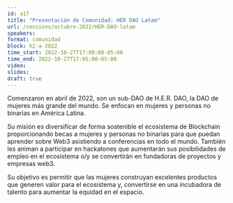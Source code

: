 ```yaml
---
id: a17
title: "Presentación de Comunidad: HER DAO Latam"
url: /sessions/octubre-2022/HER-DAO-latam
speakers:
format: comunidad
block: h2-a-2022
time_start: 2022-10-27T17:00:00-05:00
time_end: 2022-10-27T17:05:00-05:00
video:
slides:
draft: true
---
```


Comenzaron en abril de 2022, son un sub-DAO de H.E.R. DAO, la DAO de mujeres más grande del mundo.
Se enfocan en mujeres y personas no binarias en América Latina.

Su misión es diversificar de forma sostenible el ecosistema de Blockchain  proporcionando becas a mujeres y personas no binarias para que puedan aprender sobre Web3 asistiendo a conferencias en todo el mundo. También les animan a participar en hackatones que aumentarán sus posibilidades de empleo en el ecosistema o/y se convertirán en fundadoras de proyectos y empresas web3.

Su objetivo es permitir que las mujeres construyan excelentes productos que generen valor para el ecosistema y, convertirse en una incubadora de talento para aumentar la equidad en el espacio.